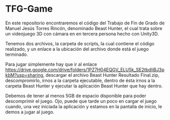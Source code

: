 # TFG-Game
En este repositorio encontraremos el código del Trabajo de Fin de Grado de Manuel Jesús Torres Rincón, denominado Beast Hunter, el cual trata sobre un videojuego 3D con cámara en en tercera persona hecho con Unity3D.

Tenemos dos archivos, la carpeta de scripts, la cual contiene el código realizado, y un enlace a la ubicación del archivo donde está el juego terminado.

Para jugar simplemente hay que ir al enlace https://drive.google.com/drive/folders/1PZ7H04EQGV_ELU5k_SE2tbdIiBJ3pkbM?usp=sharing, descargar el archivo Beast Hunter Resultado Final.zip, descompromirlo, irnos a la carpeta ejecutable, dentro de ésta irnos a la carpeta Beast Hunter y ejecutar la aplicación Beast Hunter que hay dentro.

Debemos de tener al menos 5GB de espacio disponible para poder descomprimir el juego.
Ojo, puede que tarde un poco en cargar el juego cuando, una vez iniciada la aplicación y estamos en la pantalla de inicio, le demos a jugar al juego.
